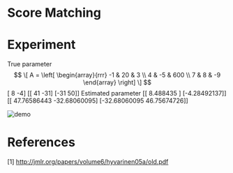 # Score Matching

# Experiment
<!--
![demo](https://raw.github.com/wiki/kadode/score-matching/images/out.gif)
-->
True parameter
$$
\[
  A = \left[
      \begin{array}{rrr}
            -1 & 20 & 3 \\
	          4 & -5 & 600 \\
		        7 & 8 & -9
			    \end{array}
			      \right]
			      \]
			      $$
[ 8 -4]
[[ 41 -31]
 [-31  50]]
 Estimated parameter
 [[ 8.488435  ]
  [-4.28492137]]
  [[ 47.76586443 -32.68060095]
   [-32.68060095  46.75674726]]
   
![demo](https://raw.github.com/wiki/kadode/score-matching/images/anime20181222.gif)

# References
[1] http://jmlr.org/papers/volume6/hyvarinen05a/old.pdf